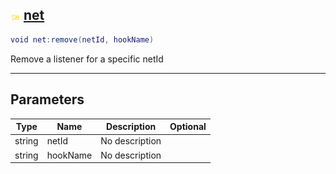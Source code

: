 ## ![shared](.gitbook/assets/shared.png) [net](home/net)



```lua
void net:remove(netId, hookName)
```

Remove a listener for a specific netId

------
## Parameters

| Type   | Name | Description | Optional |
| ------ | ---- | ----------- | -------: |
| string | netId | No description |  |
| string | hookName | No description |  |


